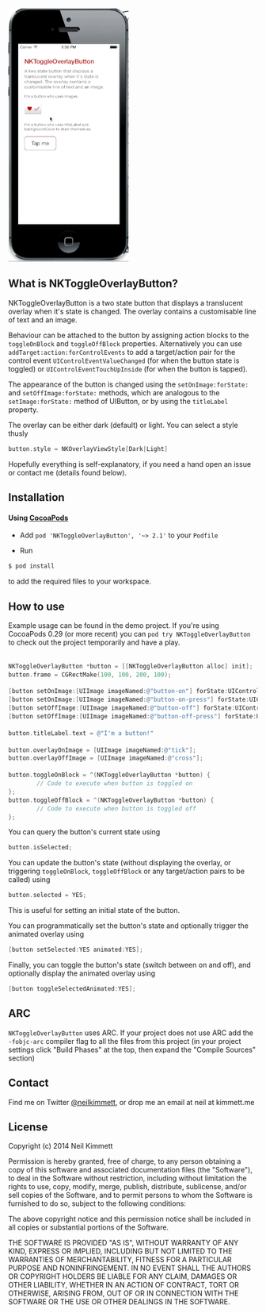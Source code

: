 ![Animation of button being toggled on/off](https://github.com/neilkimmett/NKToggleOverlayButton/raw/master/animation.gif "Excuse the poor quality gif")

## What is NKToggleOverlayButton?

NKToggleOverlayButton is a two state button that displays a translucent overlay when it's state is changed. The overlay contains a customisable line of text and an image.

Behaviour can be attached to the button by assigning action blocks to the `toggleOnBlock` and `toggleOffBlock` properties. Alternatively you can use `addTarget:action:forControlEvents` to add a target/action pair for the control event `UIControlEventValueChanged` (for when the button state is toggled) or `UIControlEventTouchUpInside` (for when the button is tapped).

The appearance of the button is changed using the 
`setOnImage:forState:` and `setOffImage:forState:` methods, which are analogous to 
the `setImage:forState:` method of UIButton, or by using the `titleLabel` property.

The overlay can be either dark (default) or light. You can select a style thusly
``` objective-c
button.style = NKOverlayViewStyle[Dark|Light]
```

Hopefully everything is self-explanatory, if you need a hand open an issue or contact me (details found below).


## Installation

#### Using [CocoaPods](http://cocoapods.org/)
* Add `pod 'NKToggleOverlayButton', '~> 2.1'` to your `Podfile`

* Run
``` bash
$ pod install
```
to add the required files to your workspace.

## How to use

Example usage can be found in the demo project. If you're using CocoaPods 0.29 (or more recent) you can `pod try NKToggleOverlayButton` to check out the project temporarily and have a play.


``` objective-c

NKToggleOverlayButton *button = [[NKToggleOverlayButton alloc] init];
button.frame = CGRectMake(100, 100, 200, 100);

[button setOnImage:[UIImage imageNamed:@"button-on"] forState:UIControlStateNormal];
[button setOnImage:[UIImage imageNamed:@"button-on-press"] forState:UIControlStateHighlighted];
[button setOffImage:[UIImage imageNamed:@"button-off"] forState:UIControlStateNormal];
[button setOffImage:[UIImage imageNamed:@"button-off-press"] forState:UIControlStateHighlighted];

button.titleLabel.text = @"I'm a button!"

button.overlayOnImage = [UIImage imageNamed:@"tick"];
button.overlayOffImage = [UIImage imageNamed:@"cross"];

button.toggleOnBlock = ^(NKToggleOverlayButton *button) {
        // Code to execute when button is toggled on
};
button.toggleOffBlock = ^(NKToggleOverlayButton *button) {
        // Code to execute when button is toggled off
};
```

You can query the button's current state using 

``` objective-c
button.isSelected;
```

You can update the button's state (without displaying the overlay, or triggering `toggleOnBlock`, `toggleOffBlock` or any target/action pairs to be called) using
``` objective-c
button.selected = YES;
```
This is useful for setting an initial state of the button.

You can programmatically set the button's state and optionally trigger the animated overlay using
``` objective-c
[button setSelected:YES animated:YES];
```

Finally, you can toggle the button's state (switch between on and off), and optionally display the animated overlay using
``` objective-c
[button toggleSelectedAnimated:YES];
```

## ARC
`NKToggleOverlayButton` uses ARC. If your project does not use ARC add the `-fobjc-arc` compiler flag to all the files from this project (in your project settings click "Build Phases" at the top, then expand the "Compile Sources" section)

## Contact

Find me on Twitter [@neilkimmett](http://www.twitter.com/neilkimmett), or drop me an email at neil at kimmett.me

## License

Copyright (c) 2014 Neil Kimmett

Permission is hereby granted, free of charge, to any person obtaining a copy of this software and associated documentation files (the "Software"), to deal in the Software without restriction, including without limitation the rights to use, copy, modify, merge, publish, distribute, sublicense, and/or sell copies of the Software, and to permit persons to whom the Software is furnished to do so, subject to the following conditions:

The above copyright notice and this permission notice shall be included in all copies or substantial portions of the Software.

THE SOFTWARE IS PROVIDED "AS IS", WITHOUT WARRANTY OF ANY KIND, EXPRESS OR IMPLIED, INCLUDING BUT NOT LIMITED TO THE WARRANTIES OF MERCHANTABILITY, FITNESS FOR A PARTICULAR PURPOSE AND NONINFRINGEMENT. IN NO EVENT SHALL THE AUTHORS OR COPYRIGHT HOLDERS BE LIABLE FOR ANY CLAIM, DAMAGES OR OTHER LIABILITY, WHETHER IN AN ACTION OF CONTRACT, TORT OR OTHERWISE, ARISING FROM, OUT OF OR IN CONNECTION WITH THE SOFTWARE OR THE USE OR OTHER DEALINGS IN THE SOFTWARE.
